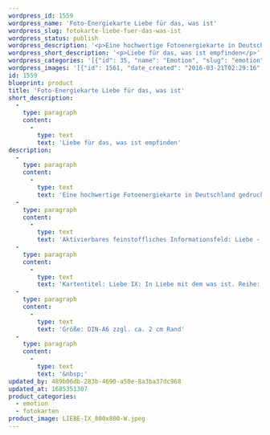 ```yaml
---
wordpress_id: 1559
wordpress_name: 'Foto-Energiekarte Liebe für das, was ist'
wordpress_slug: fotokarte-liebe-fuer-das-was-ist
wordpress_status: publish
wordpress_description: '<p>Eine hochwertige Fotoenergiekarte in Deutschland gedruckt und in Handarbeit laminiert.  Sie ist in Postkartengröße (DIN-A6) gut zu transportieren und kann auch auf den Körper aufgelegt werden.</p><p>Aktivierbares feinstoffliches Informationsfeld: Liebe - Akzeptanz - ''Gleich''-Gültigkeit - Wissen: Das, was ist, akzeptieren und in Liebe damit sein. Situation, Zustände usw. annehmen und Liebe hierzu empfinden.</p><p>Kartentitel: Liebe IX: In Liebe mit dem was ist. Reihe: Liebe. Schwingung: Pink.</p><p>Größe: DIN-A6 zzgl. ca. 2 cm Rand<br />Andere Formate sind individuell für Sie innerhalb weniger Tage herstellbar. Bitte kontaktieren Sie uns hierfür unter <a href="mailto:info@elvedenverlag.de">info@elvedenverlag.de</a>.</p><p><a href="https://my.feenbaum.de/anwendung-energiebilder-foto-laminiert/">Anwendungshinweise</a>      <a href="https://my.feenbaum.de/produktinformationen-fotokarten/">Produktinformationen</a></p><p>&nbsp;</p>'
wordpress_short_description: '<p>Liebe für das, was ist empfinden</p>'
wordpress_categories: '[{"id": 35, "name": "Emotion", "slug": "emotion"}, {"id": 23, "name": "Fotokarten", "slug": "fotokarten"}]'
wordpress_images: '[{"id": 1561, "date_created": "2016-03-21T02:29:16", "date_created_gmt": "2016-03-21T00:29:16", "date_modified": "2016-03-21T02:29:16", "date_modified_gmt": "2016-03-21T00:29:16", "src": "https://my.feenbaum.de/wp-content/uploads/2016/03/LIEBE-IX_800x800-W.jpeg", "name": "LIEBE IX_800x800-W", "alt": ""}]'
id: 1559
blueprint: product
title: 'Foto-Energiekarte Liebe für das, was ist'
short_description:
  -
    type: paragraph
    content:
      -
        type: text
        text: 'Liebe für das, was ist empfinden'
description:
  -
    type: paragraph
    content:
      -
        type: text
        text: 'Eine hochwertige Fotoenergiekarte in Deutschland gedruckt und in Handarbeit laminiert.  Sie ist in Postkartengröße (DIN-A6) gut zu transportieren und kann auch auf den Körper aufgelegt werden.'
  -
    type: paragraph
    content:
      -
        type: text
        text: 'Aktivierbares feinstoffliches Informationsfeld: Liebe - Akzeptanz - ''Gleich''-Gültigkeit - Wissen: Das, was ist, akzeptieren und in Liebe damit sein. Situation, Zustände usw. annehmen und Liebe hierzu empfinden.'
  -
    type: paragraph
    content:
      -
        type: text
        text: 'Kartentitel: Liebe IX: In Liebe mit dem was ist. Reihe: Liebe. Schwingung: Pink.'
  -
    type: paragraph
    content:
      -
        type: text
        text: 'Größe: DIN-A6 zzgl. ca. 2 cm Rand'
  -
    type: paragraph
    content:
      -
        type: text
        text: '&nbsp;'
updated_by: 489b06db-283b-4690-a50e-8a3ba37dc968
updated_at: 1685351307
product_categories:
  - emotion
  - fotokarten
product_image: LIEBE-IX_800x800-W.jpeg
---
```

